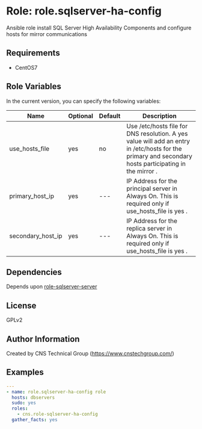 Role: role.sqlserver-ha-config
========

Ansible role install SQL Server High Availability Components and configure hosts for mirror communications

Requirements
------------

* CentOS7 

Role Variables
--------------

In the current version, you can specify the following variables:

| Name                  | Optional | Default | Description                                                                                                                                                         |
|-----------------------|----------|---------|---------------------------------------------------------------------------------------------------------------------------------------------------------------------|
| use_hosts_file        |  yes     |   no    | Use /etc/hosts file for DNS resolution. A yes value will add an entry in /etc/hosts for the primary and secondary hosts participating in the mirror              .  |
| primary_host_ip       |  yes     |   ---   | IP Address for the principal server in Always On. This is required only if use_hosts_file is yes                                                                 .  |
| secondary_host_ip     |  yes     |   ---   | IP Address for the replica server in Always On. This is required only if use_hosts_file is yes                                                                   .  |

Dependencies
------------

Depends upon [role-sqlserver-server](https://github.com/cnstechnicalgroup/role-sqlserver-server)

License
-------

GPLv2

Author Information
------------------

Created by CNS Technical Group (https://www.cnstechgroup.com/)

Examples
--------

```yaml
---
- name: role.sqlserver-ha-config role 
  hosts: dbservers
  sudo: yes
  roles: 
    - cns.role-sqlserver-ha-config
  gather_facts: yes

```
